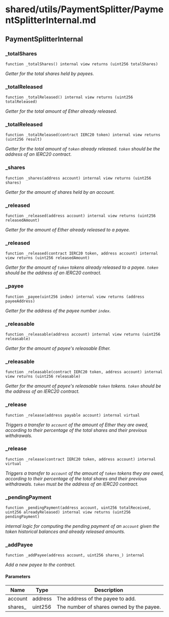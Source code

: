 # shared/utils/PaymentSplitter/PaymentSplitterInternal.md

## PaymentSplitterInternal

### \_totalShares

```solidity
function _totalShares() internal view returns (uint256 totalShares)
```

_Getter for the total shares held by payees._

### \_totalReleased

```solidity
function _totalReleased() internal view returns (uint256 totalReleased)
```

_Getter for the total amount of Ether already released._

### \_totalReleased

```solidity
function _totalReleased(contract IERC20 token) internal view returns (uint256 result)
```

_Getter for the total amount of `token` already released. `token` should be the address of an IERC20 contract._

### \_shares

```solidity
function _shares(address account) internal view returns (uint256 shares)
```

_Getter for the amount of shares held by an account._

### \_released

```solidity
function _released(address account) internal view returns (uint256 releasedAmount)
```

_Getter for the amount of Ether already released to a payee._

### \_released

```solidity
function _released(contract IERC20 token, address account) internal view returns (uint256 releasedAmount)
```

_Getter for the amount of `token` tokens already released to a payee. `token` should be the address of an IERC20
contract._

### \_payee

```solidity
function _payee(uint256 index) internal view returns (address payeeAddress)
```

_Getter for the address of the payee number `index`._

### \_releasable

```solidity
function _releasable(address account) internal view returns (uint256 releasable)
```

_Getter for the amount of payee's releasable Ether._

### \_releasable

```solidity
function _releasable(contract IERC20 token, address account) internal view returns (uint256 releasable)
```

_Getter for the amount of payee's releasable `token` tokens. `token` should be the address of an IERC20 contract._

### \_release

```solidity
function _release(address payable account) internal virtual
```

_Triggers a transfer to `account` of the amount of Ether they are owed, according to their percentage of the total
shares and their previous withdrawals._

### \_release

```solidity
function _release(contract IERC20 token, address account) internal virtual
```

_Triggers a transfer to `account` of the amount of `token` tokens they are owed, according to their percentage of the
total shares and their previous withdrawals. `token` must be the address of an IERC20 contract._

### \_pendingPayment

```solidity
function _pendingPayment(address account, uint256 totalReceived, uint256 alreadyReleased) internal view returns (uint256 pendingPayment)
```

_internal logic for computing the pending payment of an `account` given the token historical balances and already
released amounts._

### \_addPayee

```solidity
function _addPayee(address account, uint256 shares_) internal
```

_Add a new payee to the contract._

#### Parameters

| Name     | Type    | Description                              |
| -------- | ------- | ---------------------------------------- |
| account  | address | The address of the payee to add.         |
| shares\_ | uint256 | The number of shares owned by the payee. |
